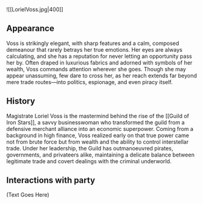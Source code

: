 ![[LorielVoss.jpg|400]]

## Appearance

Voss is strikingly elegant, with sharp features and a calm, composed demeanour that rarely betrays her true emotions. Her eyes are always calculating, and she has a reputation for never letting an opportunity pass her by. Often draped in luxurious fabrics and adorned with symbols of her wealth, Voss commands attention wherever she goes. Though she may appear unassuming, few dare to cross her, as her reach extends far beyond mere trade routes—into politics, espionage, and even piracy itself.

## History

Magistrate Loriel Voss is the mastermind behind the rise of the [[Guild of Iron Stars]], a savvy businesswoman who transformed the guild from a defensive merchant alliance into an economic superpower. Coming from a background in high finance, Voss realized early on that true power came not from brute force but from wealth and the ability to control interstellar trade. Under her leadership, the Guild has outmanoeuvred pirates, governments, and privateers alike, maintaining a delicate balance between legitimate trade and covert dealings with the criminal underworld.

## Interactions with party

(Text Goes Here)
